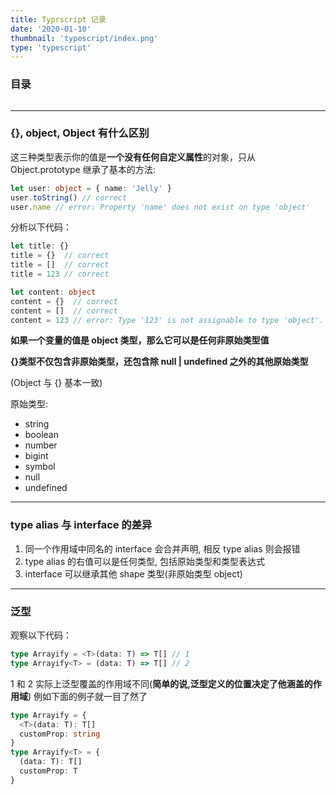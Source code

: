 ```yaml
---
title: Typrscript 记录
date: '2020-01-10'
thumbnail: 'typescript/index.png'
type: 'typescript'
---
```

### 目录
```toc
```
---

### {}, object, Object 有什么区别

这三种类型表示你的值是**一个没有任何自定义属性**的对象，只从 Object.prototype 继承了基本的方法:
```typescript
let user: object = { name: 'Jelly' }
user.toString() // correct
user.name // error: Property 'name' does not exist on type 'object'
``` 

分析以下代码：
```typescript
let title: {}
title = {}  // correct
title = []  // correct
title = 123 // correct

let content: object
content = {}  // correct
content = []  // correct
content = 123 // error: Type '123' is not assignable to type 'object'.
```
**如果一个变量的值是 object 类型，那么它可以是任何非原始类型值**

**{}类型不仅包含非原始类型，还包含除 null | undefined 之外的其他原始类型**

(Object 与 {} 基本一致)

原始类型:
  - string
  - boolean
  - number
  - bigint
  - symbol
  - null
  - undefined

---

### type alias 与 interface 的差异
  1. 同一个作用域中同名的 interface 会合并声明, 相反 type alias 则会报错
  2. type alias 的右值可以是任何类型, 包括原始类型和类型表达式
  3. interface 可以继承其他 shape 类型(非原始类型 object)

---

### 泛型
观察以下代码：
```typescript
type Arrayify = <T>(data: T) => T[] // 1
type Arrayify<T> = (data: T) => T[] // 2
```
1 和 2 实际上泛型覆盖的作用域不同(**简单的说,泛型定义的位置决定了他涵盖的作用域**)
例如下面的例子就一目了然了
```typescript
type Arrayify = {
  <T>(data: T): T[]
  customProp: string
}
type Arrayify<T> = {
  (data: T): T[]
  customProp: T
}
```